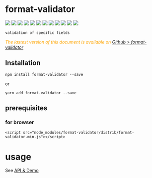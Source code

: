 # format-validator

<div style="display:inline">
    <a target="_blank" title="build" href="https://travis-ci.org/Sylvain59650/format-validator"><img src="https://travis-ci.org/Sylvain59650/format-validator.png?branch=master" /></a>
    <a target="_blank" title="version" href="https://www.npmjs.com/package/format-validator"><img src="https://img.shields.io/npm/v/format-validator.svg" /></a>
    <a target="_blank" title="package" href="https://github.com/Sylvain59650/format-validator"><img src="https://img.shields.io/github/package-json/v/Sylvain59650/format-validator.svg" /></a>
    <a target="_blank" title="dependencies" href="https://david-dm.org/Sylvain59650/format-validator"><img src="https://img.shields.io/david/Sylvain59650/format-validator.svg" /></a>
    <a target="_blank" title="dependencies graph" href="http://npm.anvaka.com/#/view/2d/format-validator"><img src="https://img.shields.io/badge/dependencies-graph-blue.svg" /></a>
    <img src="https://img.shields.io/bundlephobia/min/format-validator.svg" />
    <img src="https://img.shields.io/badge/eslint-ok-blue.svg" />
    <a target="_blank" title="tests" href="https://sylvain59650.github.io/format-validator/"><img src="https://img.shields.io/badge/tests-passing-brightgreen.svg" /></a>
    <a target="_blank" title="downloads" href="https://www.jsdelivr.com/package/npm/format-validator"><img src="https://data.jsdelivr.com/v1/package/npm/format-validator/badge" /></a>
    <a target="_blank" title="cdn" href="https://cdn.jsdelivr.net/npm/format-validator/distrib/format-validator.min.js"><img src="https://img.shields.io/badge/cdn-jsdeliv-black.svg" /></a>
    <img src="https://img.shields.io/npm/l/format-validator.svg" />
    <img src="https://hits.dwyl.com/Sylvain59650/format-validator.svg" />
  </div>

    validation of specific fields

 <div class="Note" style="color:orange;font-style:italic">
 
  The lastest version of this document is available on [Github > format-validator](https://github.com/Sylvain59650/format-validator/tree/master/README.md)
</div>


## Installation

    npm install format-validator --save

or

    yarn add format-validator --save


## prerequisites

### for browser

 
    <script src="node_modules/format-validator/distrib/format-validator.min.js"></script>



# usage

See [API & Demo](https://sylvain59650.github.io/format-validator/)